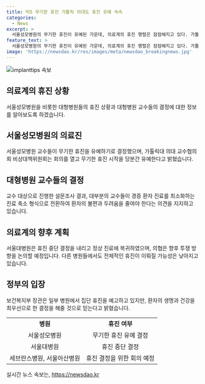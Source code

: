 ```yaml
---
title: 빅5 무기한 휴진 가톨릭 의대도 휴진 유예 속속
categories:
  - News
excerpt: >
  서울성모병원의 무기한 휴진이 유예된 가운데, 의료계의 휴진 행렬은 잠잠해지고 있다. 가톨릭대 의대 교수협의회는 휴진 시작을 당분간 유예하기로 결정했다. 교수들은 투쟁 필요성에 공감하나 휴진보다는 경증 환자 진료 축소로 방식을 바꿔야 한다는 의견을 제시했고, 대규모 휴진에 참여 의사가 낮아지고 있다. 또한, 다른 대형병원들도 휴진을 예고했지만, 이에 대한 대규모 휴진 가능성은 낮아졌다. (단어 수: 94)
feature_text: >
  서울성모병원의 무기한 휴진이 유예된 가운데, 의료계의 휴진 행렬은 잠잠해지고 있다. 가톨릭대 의대 교수협의회는 휴진 시작을 당분간 유예하기로 결정했다. 교수들은 투쟁 필요성에 공감하나 휴진보다는 경증 환자 진료 축소로 방식을 바꿔야 한다는 의견을 제시했고, 대규모 휴진에 참여 의사가 낮아지고 있다. 또한, 다른 대형병원들도 휴진을 예고했지만, 이에 대한 대규모 휴진 가능성은 낮아졌다. (단어 수: 94)
image: 'https://newsdao.kr/res/images/meta/newsdao_breakingnews.jpg'
---
```


<p><img src="https://newsdao.kr/res/images/meta/newsdao_breakingnews.jpg" alt="implanttips 속보" /></p>

<h2 data-ke-size="size26">의료계의 휴진 상황</h2>

<p data-ke-size="size16">서울성모병원을 비롯한 대형병원들의 휴진 상황과 대형병원 교수들의 결정에 대한 정보를 알아보도록 하겠습니다.</p>

<h2 data-ke-size="size24">서울성모병원의 의료진</h2>

<p data-ke-size="size16">서울성모병원 교수들이 무기한 휴진을 유예하기로 결정했으며, 가톨릭대 의대 교수협의회 비상대책위원회는 회의를 열고 무기한 휴진 시작을 당분간 유예한다고 밝혔습니다.</p>

<h2 data-ke-size="size24">대형병원 교수들의 결정</h2>

<p data-ke-size="size16">교수 대상으로 진행한 설문조사 결과, 대부분의 교수들이 경증 환자 진료를 최소화하는 진료 축소 형식으로 전환하여 환자의 불편과 두려움을 줄여야 한다는 의견을 지지하고 있습니다.</p>

<h2 data-ke-size="size24">의료계의 향후 계획</h2>

<p data-ke-size="size16">서울대병원은 휴진 중단 결정을 내리고 정상 진료에 복귀하였으며, 의협은 향후 투쟁 방향을 논의할 예정입니다. 다른 병원들에서도 전체적인 휴진이 이뤄질 가능성은 낮아지고 있습니다.</p>

<h2 data-ke-size="size24">정부의 입장</h2>

<p data-ke-size="size16">보건복지부 장관은 일부 병원에서 집단 휴진을 예고하고 있지만, 환자의 생명과 건강을 최우선으로 한 결정을 해줄 것으로 믿는다고 밝혔습니다.</p>

<table>
    <tr>
        <td style="text-align: center; height: 17px;"><b>병원</b></td>
        <td style="text-align: center; height: 17px;"><b>휴진 여부</b></td>
    </tr>
    <tr>
        <td style="text-align: center; height: 17px;">서울성모병원</td>
        <td style="text-align: center; height: 17px;">무기한 휴진 유예 결정</td>
    </tr>
    <tr>
        <td style="text-align: center; height: 17px;">서울대병원</td>
        <td style="text-align: center; height: 17px;">휴진 중단 결정</td>
    </tr>
    <tr>
        <td style="text-align: center; height: 17px;">세브란스병원, 서울아산병원</td>
        <td style="text-align: center; height: 17px;">휴진 결정을 위한 회의 예정</td>
    </tr>
</table>
실시간 뉴스 속보는, <a href="https://newsdao.kr" rel="dofollow">https://newsdao.kr</a>


